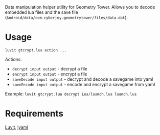 Data manipulation helper utility for Geometry Tower.
Allows you to decode embedded lua files and the save file (`Android/data/com.cyberjoy.geometrytower/files/data.dat`).

# Usage
`luvit gtcrypt.lua action ...`

Actions:
 - `decrypt input output` - decrypt a file
 - `encrypt input output` - encrypt a file
 - `saveDecode input output` - decrypt and decode a savegame into yaml
 - `saveEncode input output` - encode and encrypt a savegame from yaml

Example:
`luvit gtcrypt.lua decrypt Lua/launch.lua launch.lua`

# Requirements
[Luvit](https://luvit.io/), [lyaml](https://github.com/gvvaughan/lyaml)